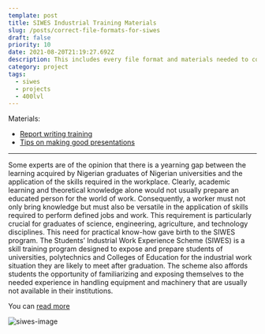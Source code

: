 ```yaml
---
template: post
title: SIWES Industrial Training Materials
slug: /posts/correct-file-formats-for-siwes
draft: false
priority: 10
date: 2021-08-20T21:19:27.692Z
description: This includes every file format and materials needed to complete the SIWES Program.
category: project
tags:
  - siwes
  - projects
  - 400lvl
---
```


Materials:

- [Report writing training](https://www.dropbox.com/scl/fi/ru5g1gmw68fbxpms39rx5/report-writing-training.docx?dl=0&rlkey=tqkiooc006ua7zquqoy6upfoy)
- [Tips on making good presentations](https://www.dropbox.com/s/rj01th7z8655b7b/TIPS%20ON%20MAKING%20GOODPRESENTATIONS.pdf?dl=0)

---

Some experts are of the opinion that there is a yearning gap between the learning acquired by Nigerian 
graduates of Nigerian universities and the application of the skills required in the workplace. Clearly, 
academic learning and theoretical knowledge alone would not usually prepare an educated person for 
the world of work. Consequently, a worker must not only bring knowledge but must also be versatile 
in the application of skills required to perform defined jobs and work. This requirement is particularly 
crucial for graduates of science, engineering, agriculture, and technology disciplines. This need for 
practical know-how gave birth to the SIWES program. 
The Students’ Industrial Work Experience Scheme (SIWES) is a skill training program designed to 
expose and prepare students of universities, polytechnics and Colleges of Education for the industrial 
work situation they are likely to meet after graduation. The scheme also affords students the 
opportunity of familiarizing and exposing themselves to the needed experience in handling equipment 
and machinery that are usually not available in their institutions.

You can [read more](https://www.wiki.ng/en/wiki/history-of-siwes-student-industrial-work-experience-scheme-48125)

![siwes-image](/media/as-1/02.png 'ITF logo')


